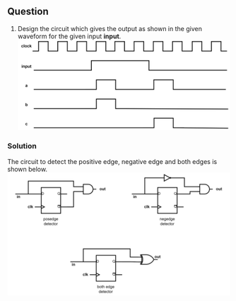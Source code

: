 ## Question
1. Design the circuit which gives the output as shown in the given waveform for the given input **input**.
   ![Edge detector wave form](edge_wave.png)

### Solution
The circuit to detect the positive edge, negative edge and both edges is shown below.
   ![Circuits](edge_det_cir.png)

